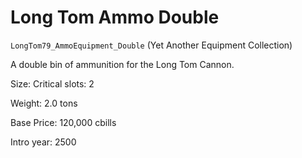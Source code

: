 # Long Tom Ammo Double

`LongTom79_AmmoEquipment_Double` (Yet Another Equipment Collection)

A double bin of ammunition for the Long Tom Cannon.

Size: Critical slots: 2

Weight: 2.0 tons

Base Price: 120,000 cbills

Intro year: 2500

